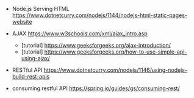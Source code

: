 - Node.js Serving HTML
  https://www.dotnetcurry.com/nodejs/1144/nodejs-html-static-pages-website

- AJAX
  https://www.w3schools.com/xml/ajax_intro.asp

  - [tutorial] https://www.geeksforgeeks.org/ajax-introduction/
  - [tutorial] https://www.geeksforgeeks.org/how-to-use-simple-api-using-ajax/

- RESTful API
  https://www.dotnetcurry.com/nodejs/1146/using-nodejs-build-rest-apis

- consuming restful API
  https://spring.io/guides/gs/consuming-rest/
